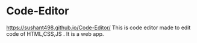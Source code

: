 # Code-Editor
https://sushant498.github.io/Code-Editor/
This is code editor made to edit code of HTML,CSS,JS . It is a web app.

